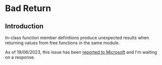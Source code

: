 # Bad Return

## Introduction

In-class function member definitions produce unexpected results when returning values from free functions in the same module.

As of 19/06/2023, this issue has been [reported to Microsoft](https://developercommunity.visualstudio.com/t/Bad-return-value-when-module-based-in-cl/10395174) and I'm waiting on a response.

